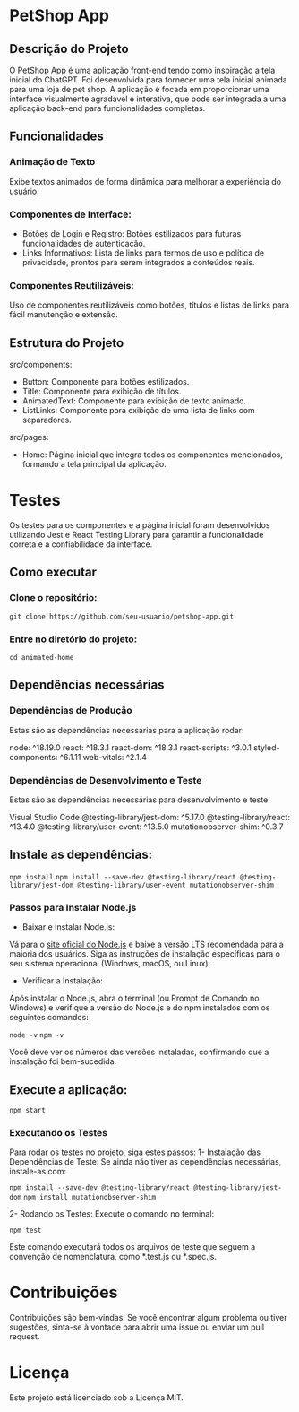 # PetShop App
## Descrição do Projeto

O PetShop App é uma aplicação front-end tendo como inspiração a tela inicial do ChatGPT. Foi desenvolvida para fornecer uma tela inicial animada para uma loja de pet shop. A aplicação é focada em proporcionar uma interface visualmente agradável e interativa, que pode ser integrada a uma aplicação back-end para funcionalidades completas. 

## Funcionalidades
### Animação de Texto

Exibe textos animados de forma dinâmica para melhorar a experiência do usuário.

### Componentes de Interface:

* Botões de Login e Registro: Botões estilizados para futuras funcionalidades de autenticação.
* Links Informativos: Lista de links para termos de uso e política de privacidade, prontos para serem integrados a conteúdos reais.

### Componentes Reutilizáveis: 

Uso de componentes reutilizáveis como botões, títulos e listas de links para fácil manutenção e extensão. 

## Estrutura do Projeto

src/components:
  - Button: Componente para botões estilizados.
  - Title: Componente para exibição de títulos.
  - AnimatedText: Componente para exibição de texto animado.
  - ListLinks: Componente para exibição de uma lista de links com separadores.

src/pages:
  - Home: Página inicial que integra todos os componentes mencionados, formando a tela principal da aplicação.

# Testes

Os testes para os componentes e a página inicial foram desenvolvidos utilizando Jest e React Testing Library para garantir a funcionalidade correta e a confiabilidade da interface.

## Como executar
### Clone o repositório:

`git clone https://github.com/seu-usuario/petshop-app.git`

### Entre no diretório do projeto: 
`cd animated-home`

## Dependências necessárias
### Dependências de Produção
Estas são as dependências necessárias para a aplicação rodar:

node: ^18.19.0
react: ^18.3.1
react-dom: ^18.3.1
react-scripts: ^3.0.1
styled-components: ^6.1.11
web-vitals: ^2.1.4

### Dependências de Desenvolvimento e Teste
Estas são as dependências necessárias para desenvolvimento e teste:

Visual Studio Code
@testing-library/jest-dom: ^5.17.0
@testing-library/react: ^13.4.0
@testing-library/user-event: ^13.5.0
mutationobserver-shim: ^0.3.7

## Instale as dependências:

`npm install`
`npm install --save-dev @testing-library/react @testing-library/jest-dom @testing-library/user-event mutationobserver-shim`

### Passos para Instalar Node.js
* Baixar e Instalar Node.js:

Vá para o [site oficial do Node.js](https://nodejs.org/en) e baixe a versão LTS recomendada para a maioria dos usuários.
Siga as instruções de instalação específicas para o seu sistema operacional (Windows, macOS, ou Linux).

* Verificar a Instalação:

Após instalar o Node.js, abra o terminal (ou Prompt de Comando no Windows) e verifique a versão do Node.js e do npm instalados com os seguintes comandos:

`node -v`
`npm -v`

Você deve ver os números das versões instaladas, confirmando que a instalação foi bem-sucedida.

## Execute a aplicação:

`npm start`

### Executando os Testes

Para rodar os testes no projeto, siga estes passos:
1- Instalação das Dependências de Teste: Se ainda não tiver as dependências necessárias, instale-as com:

`npm install --save-dev @testing-library/react @testing-library/jest-dom`
`npm install mutationobserver-shim`

2- Rodando os Testes: 
Execute o comando no terminal:

`npm test`

Este comando executará todos os arquivos de teste que seguem a convenção de nomenclatura, como *.test.js ou *.spec.js.

# Contribuições

Contribuições são bem-vindas! Se você encontrar algum problema ou tiver sugestões, sinta-se à vontade para abrir uma issue ou enviar um pull request.

# Licença

Este projeto está licenciado sob a Licença MIT.
